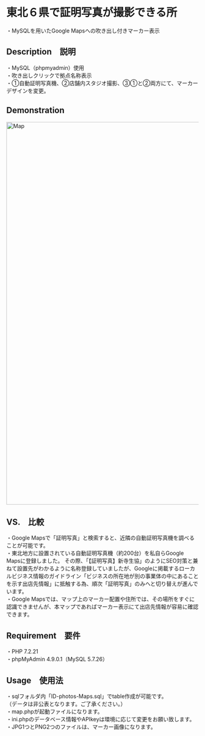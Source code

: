 # 東北６県で証明写真が撮影できる所
・MySQLを用いたGoogle Mapsへの吹き出し付きマーカー表示

## Description　説明
・MySQL（phpmyadmin）使用<br>
・吹き出しクリックで拠点名称表示<br>
・①自動証明写真機、②店舗内スタジオ撮影、③①と②両方にて、マーカーデザインを変更。<br>

## Demonstration
<img width="1000" alt="Map" src="https://user-images.githubusercontent.com/55599388/76425032-6835a800-63ec-11ea-8e4e-47afdd2af818.png"><br>

## VS.　比較
・Google Mapsで「証明写真」と検索すると、近隣の自動証明写真機を調べることが可能です。<br>
・東北地方に設置されている自動証明写真機（約200台）を私自らGoogle Mapsに登録しました。
その際、「【証明写真】新寺生協」のようにSEO対策と兼ねて設置先がわかるように名称登録していましたが、Googleに掲載するローカルビジネス情報のガイドライン「ビジネスの所在地が別の事業体の中にあることを示す出店先情報」に抵触する為、順次「証明写真」のみへと切り替えが進んでいます。<br>
・Google Mapsでは、マップ上のマーカー配置や住所では、その場所をすぐに認識できませんが、本マップであればマーカー表示にて出店先情報が容易に確認できます。

## Requirement　要件
・PHP 7.2.21<br>
・phpMyAdmin 4.9.0.1（MySQL 5.7.26）

## Usage　使用法
・sqlフォルダ内「ID-photos-Maps.sql」でtable作成が可能です。<br>
（データは非公表となります。ご了承ください。）<br>
・map.phpが起動ファイルになります。<br>
・ini.phpのデータベース情報やAPIkeyは環境に応じて変更をお願い致します。<br>
・JPG1つとPNG2つのファイルは、マーカー画像になります。
